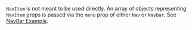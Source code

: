 `NavItem` is not meant to be used directly. An array of objects representing `NavItem` props is passed via the `menu` prop of either `Nav` or `NavBar`. See [NavBar Example](#navbar-example).
